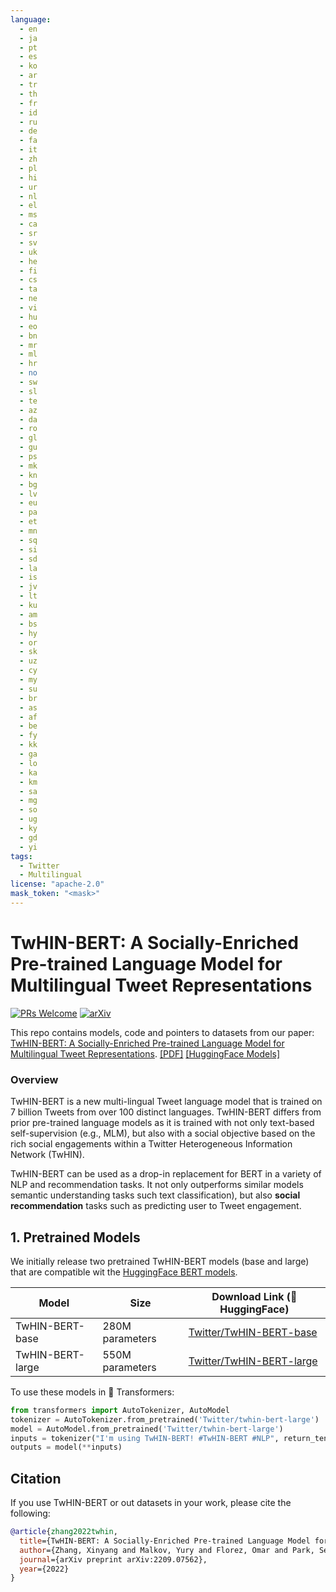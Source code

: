 ```yaml
---
language: 
  - en
  - ja
  - pt
  - es
  - ko
  - ar
  - tr
  - th
  - fr
  - id
  - ru
  - de
  - fa
  - it
  - zh
  - pl
  - hi
  - ur
  - nl
  - el
  - ms
  - ca
  - sr
  - sv
  - uk
  - he
  - fi
  - cs
  - ta
  - ne
  - vi
  - hu
  - eo
  - bn
  - mr
  - ml
  - hr
  - no
  - sw
  - sl
  - te
  - az
  - da
  - ro
  - gl
  - gu
  - ps
  - mk
  - kn
  - bg
  - lv
  - eu
  - pa
  - et
  - mn
  - sq
  - si
  - sd
  - la
  - is
  - jv
  - lt
  - ku
  - am
  - bs
  - hy
  - or
  - sk
  - uz
  - cy
  - my
  - su
  - br
  - as
  - af
  - be
  - fy
  - kk
  - ga
  - lo
  - ka
  - km
  - sa
  - mg
  - so
  - ug
  - ky
  - gd
  - yi
tags:
  - Twitter
  - Multilingual
license: "apache-2.0"
mask_token: "<mask>"
---
```


# TwHIN-BERT: A Socially-Enriched Pre-trained Language Model for Multilingual Tweet Representations
[![PRs Welcome](https://img.shields.io/badge/PRs-welcome-green.svg?style=flat-square)](http://makeapullrequest.com)
[![arXiv](https://img.shields.io/badge/arXiv-2203.15827-b31b1b.svg)](https://arxiv.org/abs/2209.07562)


This repo contains models, code and pointers to datasets from our paper: [TwHIN-BERT: A Socially-Enriched Pre-trained Language Model for Multilingual Tweet Representations](https://arxiv.org/abs/2209.07562).
[[PDF]](https://arxiv.org/pdf/2209.07562.pdf)
[[HuggingFace Models]](https://huggingface.co/Twitter)

### Overview
TwHIN-BERT is a new multi-lingual Tweet language model that is trained on 7 billion Tweets from over 100 distinct languages. TwHIN-BERT differs from prior pre-trained language models as it is trained with not only text-based self-supervision (e.g., MLM), but also with a social objective based on the rich social engagements within a Twitter Heterogeneous Information Network (TwHIN).

TwHIN-BERT can be used as a drop-in replacement for BERT in a variety of NLP and recommendation tasks. It not only outperforms similar models semantic understanding tasks such text classification), but also **social recommendation** tasks such as predicting user to Tweet engagement.

## 1. Pretrained Models

We initially release two pretrained TwHIN-BERT models (base and large) that are compatible wit the [HuggingFace BERT models](https://github.com/huggingface/transformers).


| Model | Size | Download Link (🤗 HuggingFace) |
| ------------- | ------------- | --------- |
| TwHIN-BERT-base   | 280M parameters | [Twitter/TwHIN-BERT-base](https://huggingface.co/Twitter/twhin-bert-base) |
| TwHIN-BERT-large  | 550M parameters | [Twitter/TwHIN-BERT-large](https://huggingface.co/Twitter/twhin-bert-large) |


To use these models in 🤗 Transformers:
```python
from transformers import AutoTokenizer, AutoModel
tokenizer = AutoTokenizer.from_pretrained('Twitter/twhin-bert-large')
model = AutoModel.from_pretrained('Twitter/twhin-bert-large')
inputs = tokenizer("I'm using TwHIN-BERT! #TwHIN-BERT #NLP", return_tensors="pt")
outputs = model(**inputs)
```



<!-- ## 2. Set up environment and data
### Environment
TBD


## 3. Fine-tune TwHIN-BERT

TBD -->


## Citation
If you use TwHIN-BERT or out datasets in your work, please cite the following:
```bib
@article{zhang2022twhin,
  title={TwHIN-BERT: A Socially-Enriched Pre-trained Language Model for Multilingual Tweet Representations},
  author={Zhang, Xinyang and Malkov, Yury and Florez, Omar and Park, Serim and McWilliams, Brian and Han, Jiawei and El-Kishky, Ahmed},
  journal={arXiv preprint arXiv:2209.07562},
  year={2022}
}
```